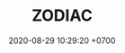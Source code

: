 ---
layout: teamCard
permalink: /team/:title.html
categories: LJ06 LIJ1 LIJ2 LIJ6 LIJ7 MEW1 TA2
maincover: /assets/logos/ZODIAC.png
puntosLJMAYO24: 17
date: 2020-08-29 10:29:20 +0700
title: ZODIAC
route: /liga-johto
tag: johto042024
color: black
puntosLJ202404: 12
grupo: sur
background: '#F16C38'
cover: /assets/backCard.png
team: ZODIAC

ID: ZC
puntos: 2
pj: 3
#PARTIDO 1
j1: RONDA 1
maincover1: /assets/logos/LGN.png
p1:  ZC
r1: 2
rr1: 1
pp1: MEW
bg1: rock rock
pt1: 0
pj1: 0
#PARTIDO 2
maincover2: /assets/logos/TA.png
j2: RONDA 2
p2: ZC
r2: 0
rr2: 2
pp2: TA
bg2: rock rock
pt2: 0
pj2: 0

#PARTIDO 6
maincover6: /assets/logos/DFS.png
j6: RONDA 6
p6:  ZC
r6: 0
pp6: PEARL
rr6: 0 
bg6: rock 
pt6: 0
pj6: 0
#PARTIDO 7
maincover7: /assets/logos/TSA.png
j7: RONDA 7
p7: ZC
r7: 0
pp7: TSA
rr7: 0
bg7: rock 
pt7: 0
pj7: 0



# pj: 11
# pt1: 0
# pt2: 0
# pt3: 0
# pt4: 0
# pt5: 0
# pt6: 0
# pt7: 0
# pt8: 0
# pt9: 0
# pt10: 0
# pt11: 0
# p1: ZODIAC
# r1: 0
# bg1: rock bg-warning
# rr1: 0
# pp1: DFS ZC
# p2: DFS ZC
# r2: 0
# rr2: 0
# bg2: rock bg-success
# pp2: MBO
# p3: DFS ZC
# r3: 0
# bg3: rock bg-info
# rr3: 0
# pp3: LAST BREATH
# p4:  DFS RUBY
# r4: 0
# bg4: rock bg-success
# rr4: 0
# pp4: DFS ZC
# p5:  no smite
# r5: 0
# bg5: rock bg-danger
# rr5: 0
# pp5: dfs dmd
# p6: jas
# r6: 0
# rr6: 0
# bg6: rock bg-success
# pp6: dfs dmd
# p7:  DFS ZC
# r7: 0
# rr7: 0
# bg7: rock bg-danger
# pp7: SOJ
# p8:  DFS ZC
# r8: 0
# bg8: rock bg-warning
# rr8: 0
# pp8: T. SATISFACTION
# p9:  DFS ZC
# r9: 0
# bg9: rock bg-danger
# rr9: 0
# pp9: S. VANGUARD
# p10:  HGO
# r10: 0
# rr10: 0
# bg10: rock bg-warning
# pp10: DFS DM
# p11: hg regios
# r11: 0
# rr11: 0
# bg11: rock bg-success
# pp11: dfs dmd
##torneos
rango: ACERO
bg: bg-johto 
torneo1: Lj my24
tps1: IN PROGRESS
tb1: card-johto
timg1: /assets/logos/LIGA-JOHTO.png
---